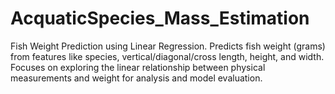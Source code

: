 # AcquaticSpecies_Mass_Estimation
Fish Weight Prediction using Linear Regression. Predicts fish weight (grams) from features like species, vertical/diagonal/cross length, height, and width. Focuses on exploring the linear relationship between physical measurements and weight for analysis and model evaluation.
